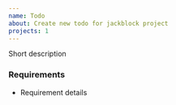 ```yaml
---
name: Todo
about: Create new todo for jackblock project
projects: 1
---
```


Short description

### Requirements
- Requirement details

